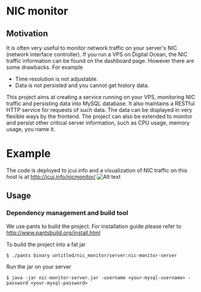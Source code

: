 # NIC monitor 

## Motivation 
It is often very useful to monitor network traffic on your server's NIC (network interface controller). If you run a VPS on Digital Ocean, the NIC traffic information can be found on the dashboard page. However there are some drawbacks. For example

* Time resolution is not adjustable.
* Data is not persisted and you cannot get history data.

This project aims at creating a service running on your VPS, monitoring NIC traffic and persisting data into MySQL database. It also maintains a RESTful HTTP service for requests of such data. The data can be displayed in very flexible ways by the frontend. The project can also be extended to monitor and persist other critical server information, such as CPU usage, memory usage, you name it.

# Example
The code is deployed to jcui.info and a visualization of NIC traffic on this host is at http://jcui.info/nicmonitor/
![Alt text](https://cloud.githubusercontent.com/assets/7118674/23784197/73308510-0515-11e7-875e-4315b47f0ecf.png "Example Chart")

## Usage
### Dependency management and build tool 
We use pants to build the project. For installation guide please refer to http://www.pantsbuild.org/install.html

To build the project into a fat jar
```
$ ./pants binary untitled/nic_monitor/server:nic-monitor-server
```

Run the jar on your server
```
$ java -jar nic-monitor-server.jar -username <your-mysql-username> -password <your-mysql-password>
```
